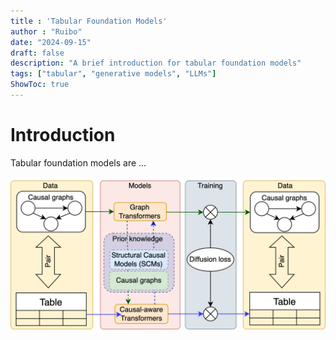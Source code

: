 ```yaml
---
title : 'Tabular Foundation Models'
author : "Ruibo"
date: "2024-09-15"
draft: false
description: "A brief introduction for tabular foundation models"
tags: ["tabular", "generative models", "LLMs"]
ShowToc: true
---
```

# Introduction
Tabular foundation models are ...


![](images/CTFM.png "Demonstration")
